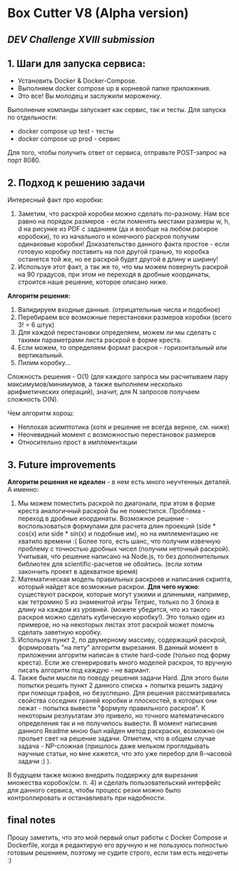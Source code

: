 # Box Cutter V8 (Alpha version)
## _DEV Challenge XVIII submission_

## 1. Шаги для запуска сервиса:
- Установить Docker & Docker-Compose.
- Выполняем docker compose up в корневой папке приложения.
- Это все! Вы молодец и заслужили мороженку.

Выполнение компанды запускает как сервис, так и тесты. Для запуска по отдельности:
- docker compose up test - тесты
- docker compose up prod - сервис

Для того, чтобы получить ответ от сервиса, отправьте POST-запрос на порт 8080.

## 2. Подход к решению задачи

Интересный факт про коробки:
1. Заметим, что раскрой коробки можно сделать по-разному. Нам все равно на порядок размеров - если поменять местами размеры w, h, d на рисунке из PDF с заданием (да и вообще на любом раскрое коробоки), то из начального и конечного раскроя получим одинаковые коробки! Доказательство данного факта простое - если готовую коробку поставить на пол другой гранью, то коробка останется той же, но ее раскрой будет другой в длину и ширину!
2. Используя этот факт, а так же то, что мы можем повернуть раскрой на 90 градусов, при этом не переходя в дробные координаты, строится наше решение, которое описано ниже.

**Алгоритм решения:**
1. Валидируем входные данные. (отрицательные числа и подобное)
2. Перебираем все возможные перестановки размеров коробки (всего 3! = 6 штук)
3. Для каждой перестановки определяем, можем ли мы сделать с такими параметрами листа раскрой в форме креста.
4. Если можем, то определяем формат раскроя - горизонтальный или вертикальный.
5. Пилим коробку...

Сложность решения - O(1) (для каждого запроса мы расчитываем пару максимумов/минимумов, а также выполняем несколько арифметических операций), значит, для N запросов получаем сложность O(N).

Чем алгоритм хорош:
- Неплохая асимптотика (хотя и решение не всегда верное, см. ниже)
- Неочевидный момент с возможностью перестановок размеров
- Относительно прост в имплементации

## 3. Future improvements
**Алгоритм решения не идеален** - в нем есть много неучтенных деталей. А именно:
1. Мы можем поместить раскрой по диагонали, при этом в форме креста аналогичный раскрой бы не поместился.  Проблема - переход в дробные координаты. Возможное решение - воспользоваться формулами для расчета длин проекций (side * cos(x) или side * sin(x) и подобные им), но на имплементацию не хватило времени :( Более того, есть шанс, что получим извечную проблему с точностью дробных чисел (получим неточный раскрой). Учитывая, что решение написано на Node.js, то без дополнительных библиотек для scientific-расчетов не обойтись. (если хотим закончить проект в адекватное время)
2. Математическая модель правильных раскроев и написания скрипта, который найдет все возможные раскрои. **Для чего нужно**: существуют раскрои, которые могут узкими и длинными, например, как тетромино S из знаменитой игры Тетрис, только по 3 блока в длину на каждом из уровней. (можете убедится, что из такого раскроя можно сделать кубическую коробку!). Это только один из примеров, но на некоторых листах этот раскрой может помочь сделать заветную коробку.
3. Используя пункт 2, по двумерному массиву, содержащий раскрой, формировать "на лету" алгоритм вырезания. В данный момент в приложении алгоритм написан в стиле hard-code (только под форму креста). Если же сгенерировать много моделей раскроя, то вручную писать алгоритм под каждую - не вариант.
4. Также были мысли по поводу решения задачи Hard. Для этого были попытки решить пункт 2 данного списка + попытка решить задачу при помощи графов, но безуспешно. Для решения рассматривались свойства соседних граней коробки и плоскостей, в которых они лежат - попытка вывести "формулу правильного раскроя". К некоторым резлуьтатам это привело,  но точного математического определения так и не получилось вывести. В момент написания данного Readme мною был найден метод раскраски, возможно он прольет свет на решение задачи. Отметим, что в общем случае задача - NP-сложная (пришлось даже мельком проглядывать научные статьи, но мне кажется, что это уже перебор для 8-часовой задачи :) ).


В будущем также можно внедрить поддержку для вырезания множества коробок(см. п. 4) и сделать пользовательский интерфейс для данного сервиса, чтобы процесс резки можно было контроллировать и останавливать при надобности.

## final notes
Прошу заметить, что это мой первый опыт работы с Docker Compose и Dockerfile, когда я редактирую его вручную и не пользуюсь полностью готовым решением, поэтому не судите строго, если там есть недочеты :) 

